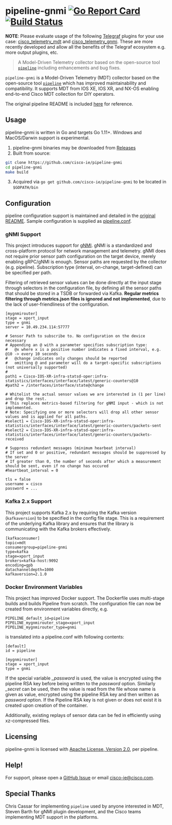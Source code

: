 # pipeline-gnmi [![Go Report Card](https://goreportcard.com/badge/cisco-ie/pipeline-gnmi)](https://goreportcard.com/report/cisco-ie/pipeline-gnmi) [![Build Status](https://travis-ci.org/cisco-ie/pipeline-gnmi.svg?branch=master)](https://travis-ci.org/cisco-ie/pipeline-gnmi)

**NOTE**: Please evaluate usage of the following [Telegraf](https://github.com/influxdata/telegraf) plugins for your use case: [cisco_telemetry_mdt](https://github.com/influxdata/telegraf/tree/master/plugins/inputs/cisco_telemetry_mdt) and [cisco_telemetry_gnmi](https://github.com/influxdata/telegraf/tree/master/plugins/inputs/cisco_telemetry_gnmi). These are more recently developed and allow all the benefits of the Telegraf ecosystem e.g. more output plugins, etc.

> A Model-Driven Telemetry collector based on the open-source tool [`pipeline`](https://github.com/cisco/bigmuddy-network-telemetry-pipeline) including enhancements and bug fixes. 

`pipeline-gnmi` is a Model-Driven Telemetry (MDT) collector based on the open-source tool [`pipeline`](https://github.com/cisco/bigmuddy-network-telemetry-pipeline) which has improved maintainability and compatibility. It supports MDT from IOS XE, IOS XR, and NX-OS enabling end-to-end Cisco MDT collection for DIY operators.

The original pipeline README is included [here](README-PIPELINE.md) for reference.

## Usage
pipeline-gnmi is written in Go and targets Go 1.11+. Windows and MacOS/Darwin support is experimental.

1) pipeline-gnmi binaries may be downloaded from [Releases](https://github.com/cisco-ie/pipeline-gnmi/releases)
2) Built from source:
```bash
git clone https://github.com/cisco-ie/pipeline-gnmi
cd pipeline-gnmi
make build
```
3) Acquired via `go get github.com/cisco-ie/pipeline-gnmi` to be located in `$GOPATH/bin`

## Configuration
pipeline configuration support is maintained and detailed in the [original README](README-PIPELINE.md). Sample configuration is supplied as [pipeline.conf](pipeline.conf).

### gNMI Support
This project introduces support for [gNMI](https://github.com/openconfig/reference/tree/master/rpc/gnmi).
gNMI is a standardized and cross-platform protocol for network management and telemetry. gNMI does not require prior sensor path configuration on the target device, merely enabling gRPC/gNMI is enough. Sensor paths are requested by the collector (e.g. pipeline). Subscription type (interval, on-change, target-defined) can be specified per path.

Filtering of retrieved sensor values can be done directly at the input stage through selectors in the configuration file,
by defining all the sensor paths that should be stored in a TSDB or forwarded via Kafka. **Regular metrics filtering through metrics.json files is ignored and not implemented**, due to the lack of user-friendliness of the configuration.

```
[mygnmirouter]
stage = xport_input
type = gnmi
server = 10.49.234.114:57777

# Sensor Path to subscribe to. No configuration on the device necessary
# Appending an @ with a parameter specifies subscription type:
#   @x where x is a positive number indicates a fixed interval, e.g. @10 -> every 10 seconds
#   @change indicates only changes should be reported
#   omitting @ and parameter will do a target-specific subscriptions (not universally supported)
#
path1 = Cisco-IOS-XR-infra-statsd-oper:infra-statistics/interfaces/interface/latest/generic-counters@10
#path2 = /interfaces/interface/state@change

# Whitelist the actual sensor values we are interested in (1 per line) and drop the rest.
# This replaces metrics-based filtering for gNMI input - which is not implemented.
# Note: Specifying one or more selectors will drop all other sensor values and is applied for all paths.
#select1 = Cisco-IOS-XR-infra-statsd-oper:infra-statistics/interfaces/interface/latest/generic-counters/packets-sent
#select2 = Cisco-IOS-XR-infra-statsd-oper:infra-statistics/interfaces/interface/latest/generic-counters/packets-received

# Suppress redundant messages (minimum hearbeat interval)
# If set and 0 or positive, redundant messages should be suppressed by the server
# If greater than 0, the number of seconds after which a measurement should be sent, even if no change has occured
#heartbeat_interval = 0

tls = false
username = cisco
password = ...
```

### Kafka 2.x Support
This project supports Kafka 2.x by requiring the Kafka version (`kafkaversion`) to be specified in the config file stage. This is a requirement of the underlying Kafka library and ensures that the library is communicating with the Kafka brokers effectively.

```
[kafkaconsumer]
topic=mdt
consumergroup=pipeline-gnmi
type=kafka
stage=xport_input
brokers=kafka-host:9092
encoding=gpb
datachanneldepth=1000
kafkaversion=2.1.0
```

### Docker Environment Variables
This project has improved Docker support. The Dockerfile uses multi-stage builds and
builds Pipeline from scratch. The configuration file can now be created from environment variables directly,
e.g.

```
PIPELINE_default_id=pipeline
PIPELINE_mygnmirouter_stage=xport_input
PIPELINE_mygnmirouter_type=gnmi
```

is translated into a pipeline.conf with following contents:
```
[default]
id = pipeline

[mygnmirouter]
stage = xport_input
type = gnmi
```

If the special variable *_password* is used, the value is encrypted using the pipeline RSA key before being written to
the *password* option. Similarly *_secret* can be used, then the value is read from the file whose name is given as
value, encrypted using the pipeline RSA key and then written as *password* option. If the Pipeline RSA key is not
given or does not exist it is created upon creation of the container.

Additionally, existing replays of sensor data can be fed in efficiently using xz-compressed files.

## Licensing
pipeline-gnmi is licensed with [Apache License, Version 2.0](LICENSE), per pipeline.

## Help!
For support, please open a [GitHub Issue](https://github.com/cisco-ie/pipeline-gnmi/issues) or email [cisco-ie@cisco.com](mailto:cisco-ie@cisco.com).

## Special Thanks
Chris Cassar for implementing `pipeline` used by anyone interested in MDT, Steven Barth for gNMI plugin development, and the Cisco teams implementing MDT support in the platforms.
